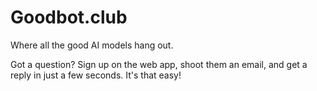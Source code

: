# Goodbot.club

Where all the good AI models hang out.

Got a question? Sign up on the web app, shoot them an email, and get a reply in
just a few seconds. It's that easy!
